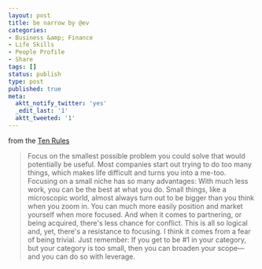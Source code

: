```yaml
---
layout: post
title: be narrow by @ev
categories:
- Business &amp; Finance
- Life Skills
- People Profile
- Share
tags: []
status: publish
type: post
published: true
meta:
  aktt_notify_twitter: 'yes'
  _edit_last: '1'
  aktt_tweeted: '1'
---
```

from the <a href="http://evhead.com/2005/11/ten-rules-for-web-startups.asp">Ten Rules</a>
<blockquote>Focus on the smallest possible problem you could solve that would potentially be useful. Most companies start out trying to do too many things, which makes life difficult and turns you into a me-too. Focusing on a small niche has so many advantages: With much less work, you can be the best at what you do. Small things, like a microscopic world, almost always turn out to be bigger than you think when you zoom in. You can much more easily position and market yourself when more focused. And when it comes to partnering, or being acquired, there's less chance for conflict. This is all so logical and, yet, there's a resistance to focusing. I think it comes from a fear of being trivial. Just remember: If you get to be #1 in your category, but your category is too small, then you can broaden your scope—and you can do so with leverage.</blockquote>
